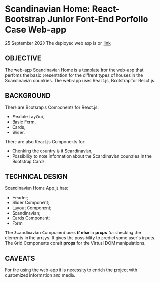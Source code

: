 # Scandinavian Home: React-Bootstrap Junior Font-End Porfolio Case Web-app
25 September 2020
The deployed web app is on [link]()

## OBJECTIVE
The web-app Scandinavian Home is a template fror the web-app that perfoms the basic presentation for the diffrent types of houses in the Scandinavian countries. The web-app uses React.js, Bootstrap for React.js.

## BACKGROUND
There are Bootsrap's Components for React.js:
- Flexible LayOut,
- Basic Form,
- Cards,
- Slider.


There are also React.js Components for:
- Chenking the country is it Scandinavian,
- Possibility to note information about the Scandinavian countries in the Bootstrap Cards.

## TECHNICAL DESIGN
Scandinavian Home App.js has:
- Header;
- Slider Component;
- Layout Component;
- Scandinavian;
- Cards Component;
- Form


The Scandinavian Component uses **if else** in **props** for checking the elements in the arrays. It gives the possibility to predict some user's inputs. The Grid Components consit **props** for the Virtual DOM manipulations.

## CAVEATS
For the using the web-app it is necessity to enrich the project with customized information and media.
